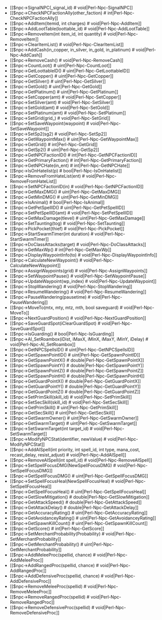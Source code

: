 * [[$npc->SignalNPC(_signal_id) # void|Perl-Npc-SignalNPC]]
* [[$npc->CheckNPCFactionAlly(other_faction) # int|Perl-Npc-CheckNPCFactionAlly]]
* [[$npc->AddItem(itemid, int charges) # void|Perl-Npc-AddItem]]
* [[$npc->AddLootTable(loottable_id) # void|Perl-Npc-AddLootTable]]
* [[$npc->RemoveItem(int item_id, int quantity) # void|Perl-Npc-RemoveItem]]
* [[$npc->ClearItemList() # void|Perl-Npc-ClearItemList]]
* [[$npc->AddCash(in_copper, in_silver, in_gold, in_platinum) # void|Perl-Npc-AddCash]]
* [[$npc->RemoveCash() # void|Perl-Npc-RemoveCash]]
* [[$npc->CountLoot() # uint|Perl-Npc-CountLoot]]
* [[$npc->GetLoottableID() # uint|Perl-Npc-GetLoottableID]]
* [[$npc->GetCopper() # uint|Perl-Npc-GetCopper]]
* [[$npc->GetSilver() # uint|Perl-Npc-GetSilver]]
* [[$npc->GetGold() # uint|Perl-Npc-GetGold]]
* [[$npc->GetPlatinum() # uint|Perl-Npc-GetPlatinum]]
* [[$npc->SetCopper(amt) # void|Perl-Npc-SetCopper]]
* [[$npc->SetSilver(amt) # void|Perl-Npc-SetSilver]]
* [[$npc->SetGold(amt) # void|Perl-Npc-SetGold]]
* [[$npc->SetPlatinum(amt) # void|Perl-Npc-SetPlatinum]]
* [[$npc->SetGrid(grid_) # void|Perl-Npc-SetGrid]]
* [[$npc->SetSaveWaypoint(waypoint) # void|Perl-Npc-SetSaveWaypoint]]
* [[$npc->SetSp2(sg2) # void|Perl-Npc-SetSp2]]
* [[$npc->GetWaypointMax() # uint|Perl-Npc-GetWaypointMax]]
* [[$npc->GetGrid() # int|Perl-Npc-GetGrid]]
* [[$npc->GetSp2() # uint|Perl-Npc-GetSp2]]
* [[$npc->GetNPCFactionID() # int|Perl-Npc-GetNPCFactionID]]
* [[$npc->GetPrimaryFaction() # int|Perl-Npc-GetPrimaryFaction]]
* [[$npc->GetNPCHate(in_ent) # int|Perl-Npc-GetNPCHate]]
* [[$npc->IsOnHatelist(p) # bool|Perl-Npc-IsOnHatelist]]
* [[$npc->RemoveFromHateList(ent) # void|Perl-Npc-RemoveFromHateList]]
* [[$npc->SetNPCFactionID(in) # void|Perl-Npc-SetNPCFactionID]]
* [[$npc->GetMaxDMG() # uint|Perl-Npc-GetMaxDMG]]
* [[$npc->GetMinDMG() # uint|Perl-Npc-GetMinDMG]]
* [[$npc->IsAnimal() # bool|Perl-Npc-IsAnimal]]
* [[$npc->GetPetSpellID() # uint|Perl-Npc-GetPetSpellID]]
* [[$npc->SetPetSpellID(amt) # void|Perl-Npc-SetPetSpellID]]
* [[$npc->GetMaxDamage(tlevel) # uint|Perl-Npc-GetMaxDamage]]
* [[$npc->SetTaunting(tog) # void|Perl-Npc-SetTaunting]]
* [[$npc->PickPocket(thief) # void|Perl-Npc-PickPocket]]
* [[$npc->StartSwarmTimer(int duration) # void|Perl-Npc-StartSwarmTimer]]
* [[$npc->DoClassAttacks(target) # void|Perl-Npc-DoClassAttacks]]
* [[$npc->GetMaxWp() # int|Perl-Npc-GetMaxWp]]
* [[$npc->DisplayWaypointInfo(to) # void|Perl-Npc-DisplayWaypointInfo]]
* [[$npc->CalculateNewWaypoint() # void|Perl-Npc-CalculateNewWaypoint]]
* [[$npc->AssignWaypoints(grid) # void|Perl-Npc-AssignWaypoints]]
* [[$npc->SetWaypointPause() # void|Perl-Npc-SetWaypointPause]]
* [[$npc->UpdateWaypoint(wp_index) # void|Perl-Npc-UpdateWaypoint]]
* [[$npc->StopWandering() # void|Perl-Npc-StopWandering]]
* [[$npc->ResumeWandering() # void|Perl-Npc-ResumeWandering]]
* [[$npc->PauseWandering(pausetime) # void|Perl-Npc-PauseWandering]]
* [[$npc->MoveTo(mtx, mty, mtz, mth, bool saveguard) # void|Perl-Npc-MoveTo]]
* [[$npc->NextGuardPosition() # void|Perl-Npc-NextGuardPosition]]
* [[$npc->SaveGuardSpot(iClearGuardSpot) # void|Perl-Npc-SaveGuardSpot]]
* [[$npc->IsGuarding() # bool|Perl-Npc-IsGuarding]]
* [[$npc->AI_SetRoambox(iDist, iMaxX, iMinX, iMaxY, iMinY, iDelay) # void|Perl-Npc-AI_SetRoambox]]
* [[$npc->GetNPCSpellsID() # uint|Perl-Npc-GetNPCSpellsID]]
* [[$npc->GetSpawnPointID() # uint|Perl-Npc-GetSpawnPointID]]
* [[$npc->GetSpawnPointX() # double|Perl-Npc-GetSpawnPointX]]
* [[$npc->GetSpawnPointY() # double|Perl-Npc-GetSpawnPointY]]
* [[$npc->GetSpawnPointZ() # double|Perl-Npc-GetSpawnPointZ]]
* [[$npc->GetSpawnPointH() # double|Perl-Npc-GetSpawnPointH]]
* [[$npc->GetGuardPointX() # double|Perl-Npc-GetGuardPointX]]
* [[$npc->GetGuardPointY() # double|Perl-Npc-GetGuardPointY]]
* [[$npc->GetGuardPointZ() # double|Perl-Npc-GetGuardPointZ]]
* [[$npc->SetPrimSkill(skill_id) # void|Perl-Npc-SetPrimSkill]]
* [[$npc->SetSecSkill(skill_id) # void|Perl-Npc-SetSecSkill]]
* [[$npc->GetPrimSkill() # uint|Perl-Npc-GetPrimSkill]]
* [[$npc->GetSecSkill() # uint|Perl-Npc-GetSecSkill]]
* [[$npc->GetSwarmOwner() # uint|Perl-Npc-GetSwarmOwner]]
* [[$npc->GetSwarmTarget() # uint|Perl-Npc-GetSwarmTarget]]
* [[$npc->SetSwarmTarget(int target_id) # void|Perl-Npc-SetSwarmTarget]]
* [[$npc->ModifyNPCStat(identifier, newValue) # void|Perl-Npc-ModifyNPCStat]]
* [[$npc->AddAISpell(int priority, int spell_id, int type, mana_cost, recast_delay, resist_adjust) # void|Perl-Npc-AddAISpell]]
* [[$npc->RemoveAISpell(int spell_id) # void|Perl-Npc-RemoveAISpell]]
* [[$npc->SetSpellFocusDMG(NewSpellFocusDMG) # void|Perl-Npc-SetSpellFocusDMG]]
* [[$npc->GetSpellFocusDMG() # uint|Perl-Npc-GetSpellFocusDMG]]
* [[$npc->SetSpellFocusHeal(NewSpellFocusHeal) # void|Perl-Npc-SetSpellFocusHeal]]
* [[$npc->GetSpellFocusHeal() # uint|Perl-Npc-GetSpellFocusHeal]]
* [[$npc->GetSlowMitigation() # double|Perl-Npc-GetSlowMitigation]]
* [[$npc->GetAttackSpeed() # double|Perl-Npc-GetAttackSpeed]]
* [[$npc->GetAttackDelay() # double|Perl-Npc-GetAttackDelay]]
* [[$npc->GetAccuracyRating() # uint|Perl-Npc-GetAccuracyRating]]
* [[$npc->GetAvoidanceyRating() # uint|Perl-Npc-GetAvoidanceyRating]]
* [[$npc->GetSpawnKillCount() # uint|Perl-Npc-GetSpawnKillCount]]
* [[$npc->GetScore() # int|Perl-Npc-GetScore]]
* [[$npc->SetMerchantProbability(Probability) # void|Perl-Npc-SetMerchantProbability]]
* [[$npc->GetMerchantProbability() # uint|Perl-Npc-GetMerchantProbability]]
* [[$npc->AddMeleeProc(spellid, chance) # void|Perl-Npc-AddMeleeProc]]
* [[$npc->AddRangedProc(spellid, chance) # void|Perl-Npc-AddRangedProc]]
* [[$npc->AddDefensiveProc(spellid, chance) # void|Perl-Npc-AddDefensiveProc]]
* [[$npc->RemoveMeleeProc(spellid) # void|Perl-Npc-RemoveMeleeProc]]
* [[$npc->RemoveRangedProc(spellid) # void|Perl-Npc-RemoveRangedProc]]
* [[$npc->RemoveDefensiveProc(spellid) # void|Perl-Npc-RemoveDefensiveProc]]
